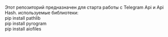 Этот репозиторий предназначен для старта работы с Telegram Api и Api Hash. 
используемые библиотеки:
 <br/> pip install pathlib <br/>
  pip install pyrogram <br/>
  pip install aiofiles <br/>
